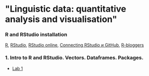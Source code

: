 # "Linguistic data: quantitative analysis and visualisation"

### R and RStudio installation
[R](https://www.r-project.org/), [RStudio](https://www.rstudio.com/products/rstudio/download/#download), [RStudio online](https://www.rollapp.com/app/rstudio), [Connecting RStudio и GitHub](http://happygitwithr.com/rstudio-git-github.html), [R-bloggers](https://www.r-bloggers.com/)

### 1. Intro to R and RStudio. Vectors. Dataframes. Packages.

* [Lab 1](https://agricolamz.github.io/2017-MAG_R_course/Lab_1.html)
